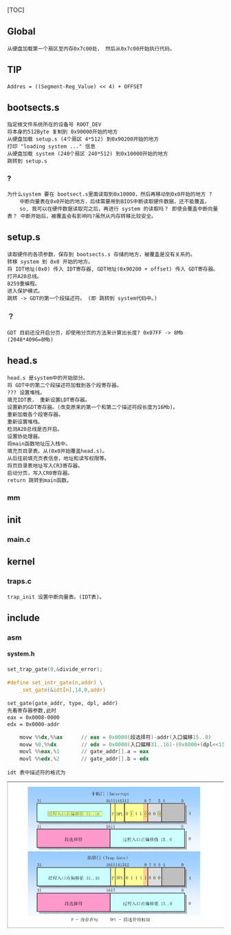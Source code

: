 [TOC]

## Global
	从硬盘加载第一个扇区至内存0x7c00处， 然后从0x7c00开始执行代码。


##	TIP
	Addres = ((Segment-Reg_Value) << 4) + OFFSET

## bootsects.s
	指定根文件系统所在的设备号 ROOT_DEV
	将本身的512Byte 复制到 0x90000开始的地方
	从硬盘加载 setup.s (4个扇区 4*512) 到0x90200开始的地方
	打印 "loading system ..." 信息
	从硬盘加载 system (240个扇区 240*512) 到0x10000开始的地方
	跳转到 setup.s

### ?
	为什么system 要在 bootsect.s里面读取到0x10000，然后再移动到0x0开始的地方 ?
		中断向量表在0x0开始的地方，后续需要用到BIOS中断读取硬件数据，还不能覆盖。
		so, 我可以在硬件数据读取完之后，再进行 system 的读取吗？ 即使会覆盖中断向量表？ 中断开始后，被覆盖会有影响吗?虽然从内存转移比较安全。

## setup.s
	读取硬件的各项参数，保存到 bootsects.s 存储的地方，被覆盖是没有关系的。
	转移 system 到 0x0 开始的地方。
	将 IDT地址(0x0) 传入 IDT寄存器, GDT地址(0x90200 + offset) 传入 GDT寄存器。
	打开A20总线。
	8259重编程。
	进入保护模式。
	跳转 -> GDT的第一个段描述符。 (即 跳转到 system代码中。)

### ？
	GDT 目前还没开启分页，却使用分页的方法来计算出长度? 0x07FF -> 8Mb  (2048*4096=8Mb)

## head.s
	head.s 是system中的开始部分。
	将 GDT中的第二个段描述符加载到各个段寄存器。
	??? 设置堆栈。
	填充IDT表， 重新设置LDT寄存器。
	设置新的GDT寄存器。(改变原来的第一个和第二个描述符段长度为16Mb)。
	重新加载各个段寄存器。
	重新设置堆栈。
	检测A20总线是否开启。
	设置协处理器。
	将main函数地址压入栈中。
	填充页目录表。从(0x0开始覆盖head.s)。
	从后往前填充页表信息，地址和读写权限等。
	将页目录表地址写入CR3寄存器。
	启动分页，写入CR0寄存器。
	return 跳转到main函数。

### mm

## init
### main.c

## kernel
### traps.c
	trap_init 设置中断向量表。(IDT表)。

## include
### asm
#### system.h
```c
set_trap_gate(0,&divide_error);
```
```c
#define set_intr_gate(n,addr) \
	_set_gate(&idt[n],14,0,addr)
```
	set_gate(gate_addr, type, dpl, addr)
	先看寄存器参数,此时
	eax = 0x0008-0000
	edx = 0x0000-addr

```asm
	movw %%dx,%%ax		// eax = 0x0008(段选择符)-addr(入口偏移15..0)
	movw %0,%%dx		// edx = 0x0000(入口偏移31..16)-(0x8000+(dpl<<13)+(type<<8))(信号位)
	movl %%eax,%1		// gate_addr[].a = eax
	movl %%edx,%2		// gate_addr[].b = edx
```
	idt 表中描述符的格式为
![IDT描述符](idt_des.png)

